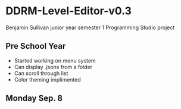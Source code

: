# DDRM-Level-Editor-v0.3
Benjamin Sullivan junior year semester 1 Programming Studio project

## Pre School Year
- Started working on menu system
- Can display .jsons from a folder
- Can scroll through list
- Color theming implimented

## Monday Sep. 8
